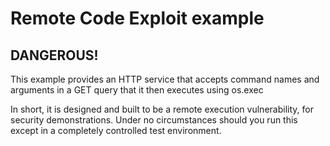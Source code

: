 # Remote Code Exploit example

## DANGEROUS!

This example provides an HTTP service that accepts command names and arguments in a GET query that it then executes using os.exec

In short, it is designed and built to be a remote execution vulnerability, for security demonstrations. Under no circumstances should you run this except in a completely controlled test environment.

